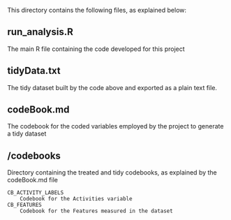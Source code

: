 This directory contains the following files, as explained below:

## run_analysis.R
The main R file containing the code developed for this project

## tidyData.txt
The tidy dataset built by the code above and exported as a plain text file.

## codeBook.md
The codebook for the coded variables employed by the project to generate a tidy dataset

## /codebooks

Directory containing the treated and tidy codebooks, as explained by the codeBook.md file

    CB_ACTIVITY_LABELS
        Codebook for the Activities variable
    CB_FEATURES
        Codebook for the Features measured in the dataset
